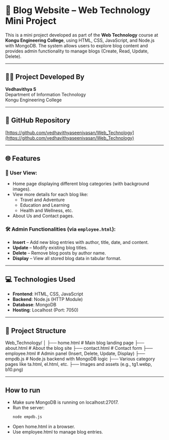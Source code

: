 
# 📝 Blog Website – Web Technology Mini Project

This is a mini project developed as part of the **Web Technology** course at **Kongu Engineering College**, using HTML, CSS, JavaScript, and Node.js with MongoDB. The system allows users to explore blog content and provides admin functionality to manage blogs (Create, Read, Update, Delete).

---

## 👩‍💻 Project Developed By
**Vedhavithya S**  
Department of Information Technology  
Kongu Engineering College  

---

## 🔗 GitHub Repository
[https://github.com/vedhavithyaseenivasan/Web_Technology](https://github.com/vedhavithyaseenivasan/Web_Technology)

---

## 🌐 Features

### 🧭 User View:
- Home page displaying different blog categories (with background images).
- View more details for each blog like:
  - Travel and Adventure
  - Education and Learning
  - Health and Wellness, etc.
- About Us and Contact pages.

### 🛠️ Admin Functionalities (via `employee.html`):
- **Insert** – Add new blog entries with author, title, date, and content.
- **Update** – Modify existing blog titles.
- **Delete** – Remove blog posts by author name.
- **Display** – View all stored blog data in tabular format.

---

## 💻 Technologies Used

- **Frontend**: HTML, CSS, JavaScript
- **Backend**: Node.js (HTTP Module)
- **Database**: MongoDB
- **Hosting**: Localhost (Port: 7050)

---
## 📁 Project Structure
Web_Technology/
│
├── home.html # Main blog landing page
├── about.html # About the blog site
├── contact.html # Contact form
├── employee.html # Admin panel (Insert, Delete, Update, Display)
├── empdb.js # Node.js backend with MongoDB logic
├── Various category pages like ta.html, el.html, etc.
├── Images and assets (e.g., tg1.webp, b10.png)

---
## How to run

- Make sure MongoDB is running on localhost:27017.
- Run the server:
  ```bash
  node empdb.js
  
- Open home.html in a browser.
- Use employee.html to manage blog entries.


